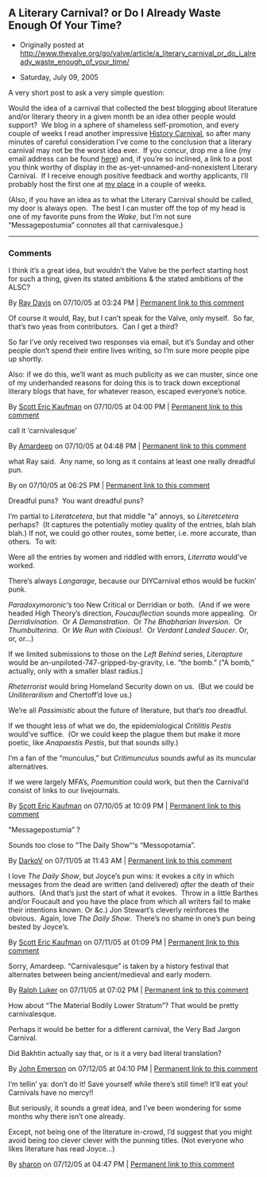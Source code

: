 ## A Literary Carnival? or Do I Already Waste Enough Of Your Time?

 * Originally posted at http://www.thevalve.org/go/valve/article/a_literary_carnival_or_do_i_already_waste_enough_of_your_time/

* Saturday, July 09, 2005 

A very short post to ask a very simple question:

Would the idea of a carnival that collected the best blogging about literature and/or literary theory in a given month be an idea other people would support?  We blog in a sphere of shameless self-promotion, and every couple of weeks I read another impressive [History Carnival](http://historycarnival.blogspot.com/), so after many minutes of careful consideration I’ve come to the conclusion that a literary carnival may not be the worst idea ever.  If you concur, drop me a line (my email address can be found [here](http://acephalous.typepad.com/about.html)) and, if you’re so inclined, a link to a post you think worthy of display in the as-yet-unnamed-and-nonexistent Literary Carnival.  If I receive enough positive feedback and worthy applicants, I’ll probably host the first one at [my place](http://acephalous.typepad.com/) in a couple of weeks.

(Also, if you have an idea as to what the Literary Carnival should be called, my door is always open.  The best I can muster off the top of my head is one of my favorite puns from the _Wake_, but I’m not sure “Messagepostumia” connotes all that carnivalesque.)

---

### Comments

I think it’s a great idea, but wouldn’t the Valve be the perfect starting host for such a thing, given its stated ambitions & the stated ambitions of the ALSC?

By [Ray Davis](http://www.pseudopodium.org/) on 07/10/05 at 03:24 PM | [Permanent link to this comment](http://www.thevalve.org/go/valve/article/a_literary_carnival_or_do_i_already_waste_enough_of_your_time/#2231)
[]()

Of course it would, Ray, but I can’t speak for the Valve, only myself.  So far, that’s two yeas from contributors.  Can I get a third?  

So far I’ve only received two responses via email, but it’s Sunday and other people don’t spend their entire lives writing, so I’m sure more people pipe up shortly.  

Also: if we do this, we’ll want as much publicity as we can muster, since one of my underhanded reasons for doing this is to track down exceptional literary blogs that have, for whatever reason, escaped everyone’s notice.

By [Scott Eric Kaufman](http://acephalous.typepad.com) on 07/10/05 at 04:00 PM | [Permanent link to this comment](http://www.thevalve.org/go/valve/article/a_literary_carnival_or_do_i_already_waste_enough_of_your_time/#2232)
[]()

call it ‘carnivalesque’

By [Amardeep](http://www.lehigh.edu/~amsp/blog.html) on 07/10/05 at 04:48 PM | [Permanent link to this comment](http://www.thevalve.org/go/valve/article/a_literary_carnival_or_do_i_already_waste_enough_of_your_time/#2234)
[]()

what Ray said.  Any name, so long as it contains at least one really dreadful pun.

By  on 07/10/05 at 06:25 PM | [Permanent link to this comment](http://www.thevalve.org/go/valve/article/a_literary_carnival_or_do_i_already_waste_enough_of_your_time/#2235)
[]()

Dreadful puns?  You want dreadful puns?

I’m partial to _Literatcetera_, but that middle “a” annoys, so _Literetcetera_ perhaps?  (It captures the potentially motley quality of the entries, blah blah blah.)  If not, we could go other routes, some better, i.e. more accurate, than others.  To wit:

Were all the entries by women and riddled with errors, _Literrata_ would’ve worked.

There’s always _Langarage_, because our DIYCarnival ethos would be fuckin’ punk.

_Paradoxymoronic_‘s too New Critical or Derridian or both.  (And if we were headed High Theory’s direction, _Foucauflection_ sounds more appealing.  Or _Derridivination_.  Or _A Demanstration_.  Or _The Bhabharian Inversion_.  Or _Thumbulterina_.  Or _We Run with Cixious!_.  Or _Verdant Landed Saucer_. Or, or, or...)

If we limited submissions to those on the _Left Behind_ series, _Literapture_ would be an-unpiloted-747-gripped-by-gravity, i.e. “the bomb.”  ("A bomb,” actually, only with a smaller blast radius.)

_Rheterrorist_ would bring Homeland Security down on us.  (But we could be _Uniliterarilism_ and Chertoff’d love us.)

We’re all _Passimistic_ about the future of literature, but that’s _too_ dreadful.

If we thought less of what we do, the epidemiological _Critilitis Pestis_ would’ve suffice.  (Or we could keep the plague them but make it more poetic, like _Anapaestis Pestis_, but that sounds silly.)

I’m a fan of the “munculus,” but _Critimunculus_ sounds awful as its muncular alternatives.

If we were largely MFA’s, _Poemunition_ could work, but then the Carnival’d consist of links to our livejournals.

By [Scott Eric Kaufman](http://acephalous.typepad.com) on 07/10/05 at 10:09 PM | [Permanent link to this comment](http://www.thevalve.org/go/valve/article/a_literary_carnival_or_do_i_already_waste_enough_of_your_time/#2237)
[]()

"Messagepostumia” ?

Sounds too close to “The Daily Show“‘s “Messopotamia”.

By [DarkoV](http://www.pertinentverge.blogspot.com) on 07/11/05 at 11:43 AM | [Permanent link to this comment](http://www.thevalve.org/go/valve/article/a_literary_carnival_or_do_i_already_waste_enough_of_your_time/#2241)
[]()

I love _The Daily Show_, but Joyce’s pun wins: it evokes a city in which messages from the dead are written (and delivered) _after_ the death of their authors.  (And that’s just the start of what it evokes.  Throw in a little Barthes and/or Foucault and you have the place from which all writers fail to make their intentions known. Or &c.)  Jon Stewart’s cleverly reinforces the obvious.  Again, love _The Daily Show_.  There’s no shame in one’s pun being bested by Joyce’s.

By [Scott Eric Kaufman](http://acephalous.typepad.com) on 07/11/05 at 01:09 PM | [Permanent link to this comment](http://www.thevalve.org/go/valve/article/a_literary_carnival_or_do_i_already_waste_enough_of_your_time/#2244)
[]()

Sorry, Amardeep. “Carnivalesque” is taken by a history festival that alternates between being ancient/medieval and early modern.

By [Ralph Luker](http://hnn.us/blogs/2.html) on 07/11/05 at 07:02 PM | [Permanent link to this comment](http://www.thevalve.org/go/valve/article/a_literary_carnival_or_do_i_already_waste_enough_of_your_time/#2251)
[]()

How about “The Material Bodily Lower Stratum”? That would be pretty carnivalesque. 

Perhaps it would be better for a different carnival, the Very Bad Jargon Carnival. 

Did Bakhtin actually say that, or is it a very bad literal translation?

By [John Emerson](http://www.idiocentrism.com) on 07/12/05 at 04:10 PM | [Permanent link to this comment](http://www.thevalve.org/go/valve/article/a_literary_carnival_or_do_i_already_waste_enough_of_your_time/#2280)
[]()

I’m tellin’ ya: don’t do it! Save yourself while there’s still time!! It’ll eat you! Carnivals have no mercy!! 

But seriously, it sounds a great idea, and I’ve been wondering for some months why there isn’t one already. 

Except, not being one of the literature in-crowd, I’d suggest that you might avoid being *too* clever clever with the punning titles. (Not everyone who likes literature has read Joyce...)

By [sharon](http://www.earlymodernweb.org.uk/emn) on 07/12/05 at 04:47 PM | [Permanent link to this comment](http://www.thevalve.org/go/valve/article/a_literary_carnival_or_do_i_already_waste_enough_of_your_time/#2284)

